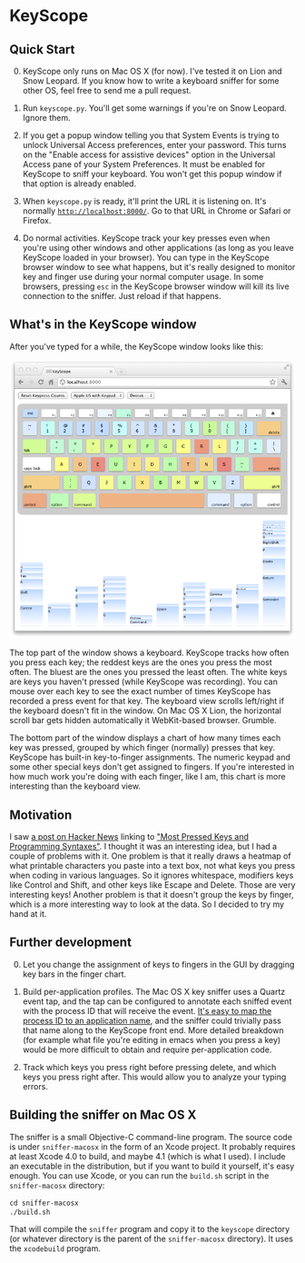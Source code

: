 

# KeyScope

## Quick Start

0.  KeyScope only runs on Mac OS X (for now). I've tested it on Lion and Snow Leopard. If you know how to write a keyboard sniffer for some other OS, feel free to send me a pull request.

1.  Run `keyscope.py`.  You'll get some warnings if you're on Snow Leopard.  Ignore them.

2.  If you get a popup window telling you that System Events is trying to unlock Universal Access preferences, enter your password. This turns on the "Enable access for assistive devices" option in the Universal Access pane of your System Preferences. It must be enabled for KeyScope to sniff your keyboard. You won't get this popup window if that option is already enabled.

3.  When `keyscope.py` is ready, it'll print the URL it is listening on. It's normally [`http://localhost:8000/`](http://localhost:8000/). Go to that URL in Chrome or Safari or Firefox.

4.  Do normal activities. KeyScope track your key presses even when you're using other windows and other applications (as long as you leave KeyScope loaded in your browser). You can type in the KeyScope browser window to see what happens, but it's really designed to monitor key and finger use during your normal computer usage. In some browsers, pressing `esc` in the KeyScope browser window will kill its live connection to the sniffer. Just reload if that happens.

## What's in the KeyScope window

After you've typed for a while, the KeyScope window looks like this:

![KeyScope screen shot](screenshot.png)

The top part of the window shows a keyboard. KeyScope tracks how often you press each key; the reddest keys are the ones you press the most often. The bluest are the ones you pressed the least often. The white keys are keys you haven't pressed (while KeyScope was recording). You can mouse over each key to see the exact number of times KeyScope has recorded a press event for that key. The keyboard view scrolls left/right if the keyboard doesn't fit in the window. On Mac OS X Lion, the horizontal scroll bar gets hidden automatically it WebKit-based browser. Grumble.

The bottom part of the window displays a chart of how many times each key was pressed, grouped by which finger (normally) presses that key. KeyScope has built-in key-to-finger assignments. The numeric keypad and some other special keys don't get assigned to fingers. If you're interested in how much work you're doing with each finger, like I am, this chart is more interesting than the keyboard view.

## Motivation

I saw [a post on Hacker News](http://news.ycombinator.com/item?id=2973776) linking to ["Most Pressed Keys and Programming Syntaxes"](http://www.mahdiyusuf.com/post/9947002105/). I thought it was an interesting idea, but I had a couple of problems with it. One problem is that it really draws a heatmap of what printable characters you paste into a text box, not what keys you press when coding in various languages. So it ignores whitespace, modifiers keys like Control and Shift, and other keys like Escape and Delete. Those are very interesting keys!  Another problem is that it doesn't group the keys by finger, which is a more interesting way to look at the data. So I decided to try my hand at it.

## Further development

0.  Let you change the assignment of keys to fingers in the GUI by dragging key bars in the finger chart.

1.  Build per-application profiles. The Mac OS X key sniffer uses a Quartz event tap, and the tap can be configured to annotate each sniffed event with the process ID that will receive the event. [It's easy to map the process ID to an application name](http://developer.apple.com/library/mac/#documentation/AppKit/Reference/NSRunningApplication_Class/Reference/Reference.html), and the sniffer could trivially pass that name along to the KeyScope front end. More detailed breakdown (for example what file you're editing in emacs when you press a key) would be more difficult to obtain and require per-application code.

2.  Track which keys you press right before pressing delete, and which keys you press right after. This would allow you to analyze your typing errors.

## Building the sniffer on Mac OS X

The sniffer is a small Objective-C command-line program. The source code is under `sniffer-macosx` in the form of an Xcode project. It probably requires at least Xcode 4.0 to build, and maybe 4.1 (which is what I used). I include an executable in the distribution, but if you want to build it yourself, it's easy enough. You can use Xcode, or you can run the `build.sh` script in the `sniffer-macosx` directory:

    cd sniffer-macosx
    ./build.sh

That will compile the `sniffer` program and copy it to the `keyscope` directory (or whatever directory is the parent of the `sniffer-macosx` directory). It uses the `xcodebuild` program.

